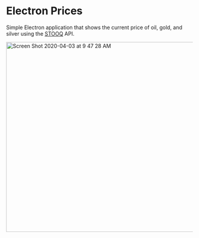 # Electron Prices

Simple Electron application that shows the current price of oil, gold, and silver using the [STOOQ](https://stooq.com/) API.

<img width="512" alt="Screen Shot 2020-04-03 at 9 47 28 AM" src="https://user-images.githubusercontent.com/2036040/78385101-2d103a00-7590-11ea-9520-19240c83958d.png">
